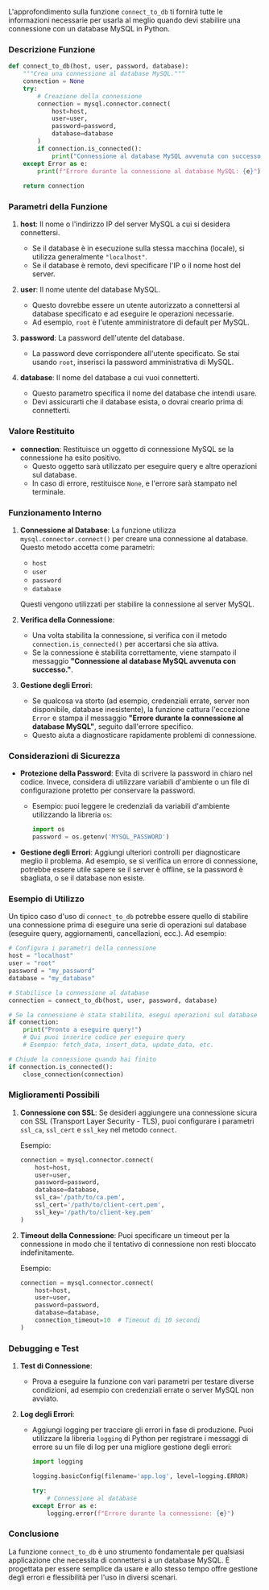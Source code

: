 L'approfondimento sulla funzione `connect_to_db` ti fornirà tutte le informazioni necessarie per usarla al meglio quando devi stabilire una connessione con un database MySQL in Python.

### Descrizione Funzione

```python
def connect_to_db(host, user, password, database):
    """Crea una connessione al database MySQL."""
    connection = None
    try:
        # Creazione della connessione
        connection = mysql.connector.connect(
            host=host,
            user=user,
            password=password,
            database=database
        )
        if connection.is_connected():
            print("Connessione al database MySQL avvenuta con successo.")
    except Error as e:
        print(f"Errore durante la connessione al database MySQL: {e}")
    
    return connection
```

### Parametri della Funzione

1. **host**: Il nome o l'indirizzo IP del server MySQL a cui si desidera connettersi.
   - Se il database è in esecuzione sulla stessa macchina (locale), si utilizza generalmente `"localhost"`.
   - Se il database è remoto, devi specificare l'IP o il nome host del server.
   
2. **user**: Il nome utente del database MySQL.
   - Questo dovrebbe essere un utente autorizzato a connettersi al database specificato e ad eseguire le operazioni necessarie.
   - Ad esempio, `root` è l'utente amministratore di default per MySQL.
   
3. **password**: La password dell'utente del database.
   - La password deve corrispondere all'utente specificato. Se stai usando `root`, inserisci la password amministrativa di MySQL.

4. **database**: Il nome del database a cui vuoi connetterti.
   - Questo parametro specifica il nome del database che intendi usare.
   - Devi assicurarti che il database esista, o dovrai crearlo prima di connetterti.

### Valore Restituito

- **connection**: Restituisce un oggetto di connessione MySQL se la connessione ha esito positivo.
  - Questo oggetto sarà utilizzato per eseguire query e altre operazioni sul database.
  - In caso di errore, restituisce `None`, e l'errore sarà stampato nel terminale.

### Funzionamento Interno

1. **Connessione al Database**: La funzione utilizza `mysql.connector.connect()` per creare una connessione al database. Questo metodo accetta come parametri:
   - `host`
   - `user`
   - `password`
   - `database`
   
   Questi vengono utilizzati per stabilire la connessione al server MySQL.

2. **Verifica della Connessione**: 
   - Una volta stabilita la connessione, si verifica con il metodo `connection.is_connected()` per accertarsi che sia attiva.
   - Se la connessione è stabilita correttamente, viene stampato il messaggio **"Connessione al database MySQL avvenuta con successo."**.

3. **Gestione degli Errori**:
   - Se qualcosa va storto (ad esempio, credenziali errate, server non disponibile, database inesistente), la funzione cattura l'eccezione `Error` e stampa il messaggio **"Errore durante la connessione al database MySQL"**, seguito dall'errore specifico.
   - Questo aiuta a diagnosticare rapidamente problemi di connessione.

### Considerazioni di Sicurezza

- **Protezione della Password**: Evita di scrivere la password in chiaro nel codice. Invece, considera di utilizzare variabili d'ambiente o un file di configurazione protetto per conservare la password.
  - Esempio: puoi leggere le credenziali da variabili d'ambiente utilizzando la libreria `os`:
    ```python
    import os
    password = os.getenv('MYSQL_PASSWORD')
    ```

- **Gestione degli Errori**: Aggiungi ulteriori controlli per diagnosticare meglio il problema. Ad esempio, se si verifica un errore di connessione, potrebbe essere utile sapere se il server è offline, se la password è sbagliata, o se il database non esiste.

### Esempio di Utilizzo

Un tipico caso d'uso di `connect_to_db` potrebbe essere quello di stabilire una connessione prima di eseguire una serie di operazioni sul database (eseguire query, aggiornamenti, cancellazioni, ecc.). Ad esempio:

```python
# Configura i parametri della connessione
host = "localhost"
user = "root"
password = "my_password"
database = "my_database"

# Stabilisce la connessione al database
connection = connect_to_db(host, user, password, database)

# Se la connessione è stata stabilita, esegui operazioni sul database
if connection:
    print("Pronto a eseguire query!")
    # Qui puoi inserire codice per eseguire query
    # Esempio: fetch_data, insert_data, update_data, etc.

# Chiude la connessione quando hai finito
if connection.is_connected():
    close_connection(connection)
```

### Miglioramenti Possibili

1. **Connessione con SSL**:
   Se desideri aggiungere una connessione sicura con SSL (Transport Layer Security - TLS), puoi configurare i parametri `ssl_ca`, `ssl_cert` e `ssl_key` nel metodo `connect`.

   Esempio:
   ```python
   connection = mysql.connector.connect(
       host=host,
       user=user,
       password=password,
       database=database,
       ssl_ca='/path/to/ca.pem',
       ssl_cert='/path/to/client-cert.pem',
       ssl_key='/path/to/client-key.pem'
   )
   ```

2. **Timeout della Connessione**:
   Puoi specificare un timeout per la connessione in modo che il tentativo di connessione non resti bloccato indefinitamente.
   
   Esempio:
   ```python
   connection = mysql.connector.connect(
       host=host,
       user=user,
       password=password,
       database=database,
       connection_timeout=10  # Timeout di 10 secondi
   )
   ```

### Debugging e Test

1. **Test di Connessione**:
   - Prova a eseguire la funzione con vari parametri per testare diverse condizioni, ad esempio con credenziali errate o server MySQL non avviato.
   
2. **Log degli Errori**:
   - Aggiungi logging per tracciare gli errori in fase di produzione. Puoi utilizzare la libreria `logging` di Python per registrare i messaggi di errore su un file di log per una migliore gestione degli errori:
   
     ```python
     import logging
     
     logging.basicConfig(filename='app.log', level=logging.ERROR)
     
     try:
         # Connessione al database
     except Error as e:
         logging.error(f"Errore durante la connessione: {e}")
     ```

### Conclusione

La funzione `connect_to_db` è uno strumento fondamentale per qualsiasi applicazione che necessita di connettersi a un database MySQL. È progettata per essere semplice da usare e allo stesso tempo offre gestione degli errori e flessibilità per l'uso in diversi scenari.